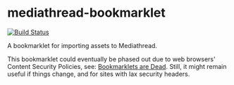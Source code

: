 # mediathread-bookmarklet

[![Build Status](https://travis-ci.org/ccnmtl/mediathread-bookmarklet.svg?branch=master)](https://travis-ci.org/ccnmtl/mediathread-bookmarklet)

A bookmarklet for importing assets to Mediathread.

This bookmarklet could eventually be phased out due to web browsers' Content Security Policies, see: [Bookmarklets are Dead](https://medium.com/making-instapaper/bookmarklets-are-dead-d470d4bbb626#.a5a1orvpf). Still, it might remain useful if things change, and for sites with lax security headers.
